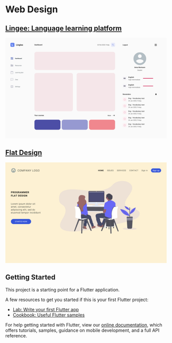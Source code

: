 # Web Design

## [Lingee: Language learning platform](https://dribbble.com/shots/7052720-Linglee-Languages-learning-platform)
![SS_1](https://raw.githubusercontent.com/arisupriatna14/web-design/master/assets/screenshoot/Screen%20Shot%202020-02-10%20at%2010.01.35.png)

## [Flat Design](https://assets.materialup.com/uploads/a400c631-188b-4845-9ae2-7e85269411a4/preview.png)
![SS_1](https://raw.githubusercontent.com/arisupriatna14/web-design/master/assets/screenshoot/Screen%20Shot%202020-02-10%20at%2009.23.01.png)


## Getting Started

This project is a starting point for a Flutter application.

A few resources to get you started if this is your first Flutter project:

- [Lab: Write your first Flutter app](https://flutter.dev/docs/get-started/codelab)
- [Cookbook: Useful Flutter samples](https://flutter.dev/docs/cookbook)

For help getting started with Flutter, view our
[online documentation](https://flutter.dev/docs), which offers tutorials,
samples, guidance on mobile development, and a full API reference.
